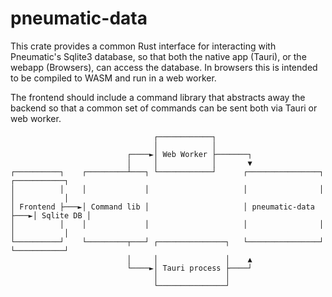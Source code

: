 # pneumatic-data

This crate provides a common Rust interface for interacting with Pneumatic's Sqlite3 database, so that both the native app (Tauri), or the webapp (Browsers), can access the database. In browsers this is intended to be compiled to WASM and run in a web worker.

The frontend should include a command library that abstracts away the backend so that a common set of commands can be sent both via Tauri or web worker.

```
                                ┌────────────┐                                         
                                │            │                                         
                          ┌────►│ Web Worker ├───────┐                                 
                          │     │            │       ▼                                 
┌──────────┐    ┌─────────┴───┐ └────────────┘      ┌────────────────┐    ┌───────────┐
│          │    │             │                     │                │    │           │
│ Frontend ├───►│ Command lib │                     │ pneumatic-data ├───►│ Sqlite DB │
│          │    │             │                     │                │    │           │
└──────────┘    └─────────┬───┘ ┌───────────────┐   └────────────────┘    └───────────┘
                          │     │               │    ▲                                 
                          └────►│ Tauri process ├────┘                                 
                                │               │                                      
                                └───────────────┘                                      
```
